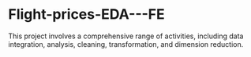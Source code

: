 # Flight-prices-EDA---FE
This project involves a comprehensive range of activities, including data integration, analysis, cleaning, transformation, and dimension reduction.
